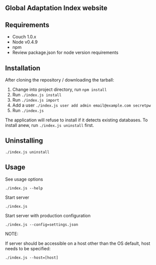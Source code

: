 Global Adaptation Index website
--------------------------

Requirements
------------

- Couch 1.0.x
- Node v0.4.9
- npm
- Review package.json for node version requirements

Installation
------------

After cloning the repository / downloading the tarball:

1. Change into project directory, run `npm install`
2. Run `./index.js install`
3. Run `./index.js import`
4. Add a user `./index.js user add admin email@example.com secretpw`
5. Run `./index.js`

The application will refuse to install if it detects existing databases. To
install anew, run `./index.js uninstall` first.


Uninstalling
------------

    ./index.js uninstall

Usage
-----

See usage options

    ./index.js --help

Start server

    ./index.js

Start server with production configuration

    ./index.js --config=settings.json

NOTE:

If server should be accessible on a host other than the OS default, host needs
to be specified:

    ./index.js --host=[host]

